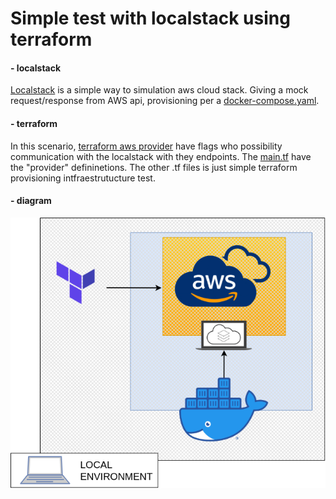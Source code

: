 # Simple test with localstack using terraform

#### - localstack

[Localstack](https://github.com/localstack/localstack) is a simple way to simulation aws cloud stack. Giving a mock request/response from AWS api, provisioning per a [docker-compose.yaml](docker-compose.yaml).


#### - terraform

In this scenario, [terraform aws provider](https://registry.terraform.io/providers/hashicorp/aws/latest/docs) have flags who possibility communication with the localstack with they endpoints. The [main.tf](terraform/main.tf) have the "provider" defininetions. The other .tf files is just simple terraform provisioning intfraestrutucture test.


#### - diagram

![diagram](diagram.png)